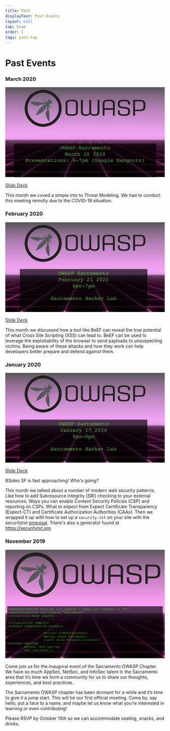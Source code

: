 ```yaml
---
title: Past
displayText: Past Events
layout: null
tab: true
order: 1
tags: past-tag
---
```


# Past Events


### March 2020
![March Meetup](assets/images/mar-2020-meetup.png)

[Slide Deck](assets/slides/2020-03-Sacramento-OWASP.pptx)

This month we coved a simple into to Threat Modeling. We had to conduct this meeting remotly due to the COVID-19 situation. 

### February 2020
![February Meetup](assets/images/feb-2020-meetup.png)

[Slide Deck](https://docs.google.com/presentation/d/1SB-6EhECfABgFx3KGoKrS5uKtFIWZxzrPA_iWya4Y3g/edit#slide=id.p1)

This month we discussed how a tool like BeEF can reveal the true potential of
what Cross Site Scripting (XSS) can lead to. BeEF can be used to leverage
the exploitability of the browser to send payloads to unsuspecting victims.
Being aware of these attacks and how they work can help developers better
prepare and defend against them.

### January 2020
![January Meetup](assets/images/jan-2020-meetup.png)

[Slide Deck](assets/slides/20200117-modern-web-security-patterns.pdf)

BSides SF is fast approaching! Who's going?

This month we talked about a number of modern web security patterns. Like how to
add Subresource Integrity (SRI) checking to your external resources. Ways you
can enable Content Security Policies (CSP) and reporting on CSPs. What to expect
from Expect Certificate Transparency (Expect-CT) and Certificate Authorization
Authorities (CAAs). Then we wrapped it up with how to set up a `security.txt` on
your site with the securitytxt [proposal][1]. There's also a generator found
at https://securitytxt.org

### November 2019
![Kick off Meetup](assets/images/kick-off-meetup.png)

Come join us for the inaugural event of the Sacramento OWASP Chapter. We have so
much AppSec, NetSec, and InfoSec talent in the Sacramento area that it’s time we
form a community for us to share our thoughts, experiences, and best practices.

The Sacramento OWASP chapter has been dormant for a while and it’s time to give
it a jump start. This will be our first official meeting. Come by, say hello,
put a face to a name, and maybe let us know what you’re interested in learning
or even contributing!

Please RSVP by October 15th so we can accommodate seating, snacks, and drinks.

[1]: https://tools.ietf.org/html/draft-foudil-securitytxt

